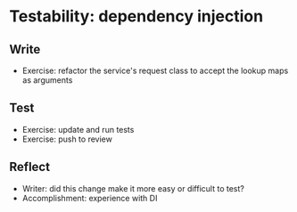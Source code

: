 # Testability: dependency injection

## Write

- Exercise: refactor the service's request class to accept the lookup maps as arguments

## Test

- Exercise: update and run tests
- Exercise: push to review

## Reflect

- Writer: did this change make it more easy or difficult to test?
- Accomplishment: experience with DI